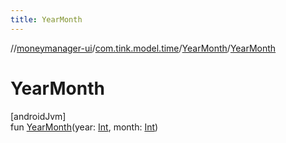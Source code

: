 ```yaml
---
title: YearMonth
---
```

//[moneymanager-ui](../../../index.html)/[com.tink.model.time](../index.html)/[YearMonth](index.html)/[YearMonth](-year-month.html)



# YearMonth



[androidJvm]\
fun [YearMonth](-year-month.html)(year: [Int](https://kotlinlang.org/api/latest/jvm/stdlib/kotlin/-int/index.html), month: [Int](https://kotlinlang.org/api/latest/jvm/stdlib/kotlin/-int/index.html))




